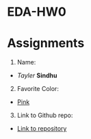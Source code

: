 # EDA-HW0

# Assignments
1. Name:
  * *Tayler* **Sindhu**
2. Favorite Color:
  * <u>Pink</u>
3. Link to Github repo:
  * [Link to repository](https://github.com/NYUMachineLearning/hw0-taylersindhu)
